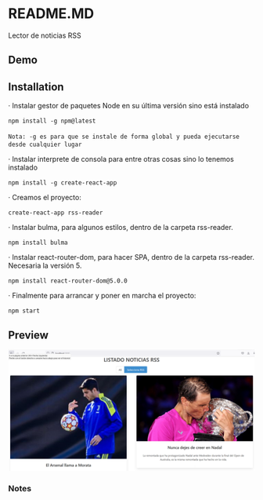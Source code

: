 # README.MD
Lector de noticias RSS

## Demo


## Installation
· Instalar gestor de paquetes Node en su última versión sino está instalado

	npm install -g npm@latest
	
	Nota: -g es para que se instale de forma global y pueda ejecutarse desde cualquier lugar

· Instalar interprete de consola para entre otras cosas sino lo tenemos instalado

	npm install -g create-react-app

· Creamos el proyecto:

	create-react-app rss-reader

· Instalar bulma, para algunos estilos, dentro de la carpeta rss-reader.

	npm install bulma
	
· Instalar react-router-dom, para hacer SPA,  dentro de la carpeta rss-reader. Necesaria la versión 5.

   	npm install react-router-dom@5.0.0

· Finalmente para arrancar y poner en marcha el proyecto:

	npm start
	
## Preview

![](/preview.jpg)

### Notes

